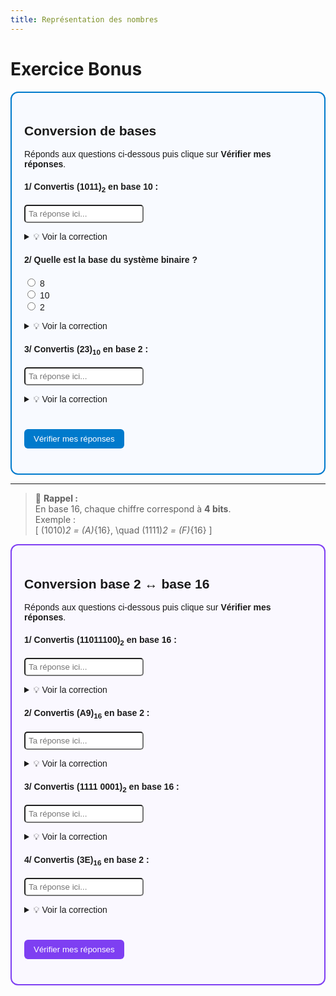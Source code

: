```yaml
---
title: Représentation des nombres
---
```


<link rel="stylesheet" href="../assets/style.css" />
<script src="https://cdn.jsdelivr.net/npm/mathjax@3/es5/tex-mml-chtml.js"></script>

# Exercice Bonus

<div id="quiz" style="border: 2px solid #007acc; padding: 20px; border-radius: 12px; background: #f8faff; font-family: sans-serif;">
  <h2>Conversion de bases</h2>
  <p>Réponds aux questions ci-dessous puis clique sur <strong>Vérifier mes réponses</strong>.</p>

  <!-- Question 1 -->
  <div style="margin-top: 15px;">
    <h4>1/ Convertis <strong>(1011)<sub>2</sub></strong> en base 10 :</h4>
    <input type="text" id="q1" placeholder="Ta réponse ici..." style="padding: 5px; border-radius: 5px;">
    <p id="f1" style="margin-top: 5px;"></p>
    <details style="margin-top: 5px;">
      <summary>💡 Voir la correction</summary>
      <p>(1011)<sub>2</sub> = 1×2³ + 0×2² + 1×2¹ + 1×2⁰ = <strong>11</strong></p>
    </details>
  </div>

  <!-- Question 2 -->
  <div style="margin-top: 20px;">
    <h4>2/ Quelle est la base du système binaire ?</h4>
    <label><input type="radio" name="q2" value="8"> 8</label><br>
    <label><input type="radio" name="q2" value="10"> 10</label><br>
    <label><input type="radio" name="q2" value="2"> 2</label><br>
    <p id="f2" style="margin-top: 5px;"></p>
    <details style="margin-top: 5px;">
      <summary>💡 Voir la correction</summary>
      <p>Le système binaire est basé sur la base <strong>2</strong> (chiffres possibles : 0 et 1).</p>
    </details>
  </div>

  <!-- Question 3 -->
  <div style="margin-top: 20px;">
    <h4>3/ Convertis <strong>(23)<sub>10</sub></strong> en base 2 :</h4>
    <input type="text" id="q3" placeholder="Ta réponse ici..." style="padding: 5px; border-radius: 5px;">
    <p id="f3" style="margin-top: 5px;"></p>
    <details style="margin-top: 5px;">
      <summary>💡 Voir la correction</summary>
      <p>(23)<sub>10</sub> = <strong>10111</strong><sub>2</sub></p>
    </details>
  </div>

  <!-- Bouton de validation -->
  <button onclick="verifierQuiz()" 
          style="margin-top: 25px; background-color: #007acc; color: white; border: none; border-radius: 6px; padding: 8px 15px; cursor: pointer;">
    Vérifier mes réponses
  </button>

  <h3 id="score" style="margin-top: 20px;"></h3>
</div>

<script>
function verifierQuiz() {
  let score = 0;

  // Question 1
  const q1 = document.getElementById("q1").value.trim();
  const f1 = document.getElementById("f1");
  if (q1 === "11") {
    f1.textContent = "✅ Bonne réponse !";
    f1.style.color = "green";
    score++;
  } else {
    f1.textContent = "❌ Mauvaise réponse.";
    f1.style.color = "red";
  }

  // Question 2
  const q2 = document.querySelector('input[name="q2"]:checked');
  const f2 = document.getElementById("f2");
  if (q2 && q2.value === "2") {
    f2.textContent = "✅ Bonne réponse !";
    f2.style.color = "green";
    score++;
  } else {
    f2.textContent = "❌ Mauvaise réponse.";
    f2.style.color = "red";
  }

  // Question 3
  const q3 = document.getElementById("q3").value.trim();
  const f3 = document.getElementById("f3");
  if (q3 === "10111") {
    f3.textContent = "✅ Bonne réponse !";
    f3.style.color = "green";
    score++;
  } else {
    f3.textContent = "❌ Mauvaise réponse.";
    f3.style.color = "red";
  }

  // Score final
  const scoreText = document.getElementById("score");
  scoreText.innerHTML = `🎯 Ton score : <strong>${score}/3</strong>`;
}
</script>


---

> 🔎 **Rappel :**  
> En base 16, chaque chiffre correspond à **4 bits**.  
> Exemple :  
> \[
> (1010)_2 = (A)_{16}, \quad (1111)_2 = (F)_{16}
> \]


<div id="quiz" style="border: 2px solid #7e3ff2; padding: 20px; border-radius: 12px; background: #faf8ff; font-family: sans-serif;">
  <h2> Conversion base 2 ↔ base 16</h2>
  <p>Réponds aux questions ci-dessous puis clique sur <strong>Vérifier mes réponses</strong>.</p>

  <!-- Question 1 -->
  <div style="margin-top: 15px;">
    <h4>1/ Convertis <strong>(11011100)<sub>2</sub></strong> en base 16 :</h4>
    <input type="text" id="q1" placeholder="Ta réponse ici..." style="padding: 5px; border-radius: 5px;">
    <p id="f1" style="margin-top: 5px;"></p>
    <details style="margin-top: 5px;">
      <summary>💡 Voir la correction</summary>
      <p>
        (1101 1100)<sub>2</sub> = D C en base 16.  
        En regroupant 4 bits : 1101 = D et 1100 = C → <strong>(DC)<sub>16</sub></strong>
      </p>
    </details>
  </div>

  <!-- Question 2 -->
  <div style="margin-top: 20px;">
    <h4>2/ Convertis <strong>(A9)<sub>16</sub></strong> en base 2 :</h4>
    <input type="text" id="q2" placeholder="Ta réponse ici..." style="padding: 5px; border-radius: 5px;">
    <p id="f2" style="margin-top: 5px;"></p>
    <details style="margin-top: 5px;">
      <summary>💡 Voir la correction</summary>
      <p>
        A = 10 → 1010, 9 = 1001  
        Donc (A9)<sub>16</sub> = <strong>10101001<sub>2</sub></strong>
      </p>
    </details>
  </div>

  <!-- Question 3 -->
  <div style="margin-top: 20px;">
    <h4>3/ Convertis <strong>(1111 0001)<sub>2</sub></strong> en base 16 :</h4>
    <input type="text" id="q3" placeholder="Ta réponse ici..." style="padding: 5px; border-radius: 5px;">
    <p id="f3" style="margin-top: 5px;"></p>
    <details style="margin-top: 5px;">
      <summary>💡 Voir la correction</summary>
      <p>
        (1111)(0001) → F 1  
        Donc (1111 0001)<sub>2</sub> = <strong>(F1)<sub>16</sub></strong>
      </p>
    </details>
  </div>

  <!-- Question 4 -->
  <div style="margin-top: 20px;">
    <h4>4/ Convertis <strong>(3E)<sub>16</sub></strong> en base 2 :</h4>
    <input type="text" id="q4" placeholder="Ta réponse ici..." style="padding: 5px; border-radius: 5px;">
    <p id="f4" style="margin-top: 5px;"></p>
    <details style="margin-top: 5px;">
      <summary>💡 Voir la correction</summary>
      <p>
        3 = 0011 et E = 1110  
        Donc (3E)<sub>16</sub> = <strong>00111110<sub>2</sub></strong>
      </p>
    </details>
  </div>

  <!-- Validation -->
  <button onclick="verifierQuiz()" 
          style="margin-top: 25px; background-color: #7e3ff2; color: white; border: none; border-radius: 6px; padding: 8px 15px; cursor: pointer;">
    Vérifier mes réponses
  </button>

  <h3 id="score" style="margin-top: 20px;"></h3>
</div>

<script>
function verifierQuiz() {
  let score = 0;

  // Question 1
  const q1 = document.getElementById("q1").value.trim().toUpperCase();
  const f1 = document.getElementById("f1");
  if (q1 === "DC") {
    f1.textContent = "✅ Bonne réponse !";
    f1.style.color = "green";
    score++;
  } else {
    f1.textContent = "❌ Mauvaise réponse (attendu : DC).";
    f1.style.color = "red";
  }

  // Question 2
  const q2 = document.getElementById("q2").value.trim();
  const f2 = document.getElementById("f2");
  if (q2 === "10101001") {
    f2.textContent = "✅ Bonne réponse !";
    f2.style.color = "green";
    score++;
  } else {
    f2.textContent = "❌ Mauvaise réponse (attendu : 10101001).";
    f2.style.color = "red";
  }

  // Question 3
  const q3 = document.getElementById("q3").value.trim().toUpperCase();
  const f3 = document.getElementById("f3");
  if (q3 === "F1") {
    f3.textContent = "✅ Bonne réponse !";
    f3.style.color = "green";
    score++;
  } else {
    f3.textContent = "❌ Mauvaise réponse (attendu : F1).";
    f3.style.color = "red";
  }

  // Question 4
  const q4 = document.getElementById("q4").value.trim();
  const f4 = document.getElementById("f4");
  if (q4 === "00111110") {
    f4.textContent = "✅ Bonne réponse !";
    f4.style.color = "green";
    score++;
  } else {
    f4.textContent = "❌ Mauvaise réponse (attendu : 00111110).";
    f4.style.color = "red";
  }

  // Score final
  const scoreText = document.getElementById("score");
  scoreText.innerHTML = `🎯 Ton score : <strong>${score}/4</strong>`;
}
</script>
